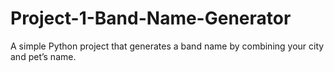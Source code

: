 # Project-1-Band-Name-Generator
A simple Python project that generates a band name by combining your city and pet’s name.
